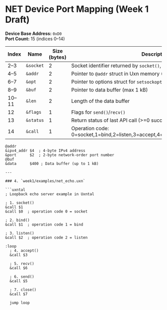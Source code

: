 # NET Device Port Mapping (Week 1 Draft)

**Device Base Address:** `0xD0`  
**Port Count:** 15 (indices 0–14)

| Index   | Name     | Size (bytes) | Description                                                           |
|---------|----------|--------------|-----------------------------------------------------------------------|
| 2–3     | `&socket`| 2            | Socket identifier returned by `socket()`, high and low bytes          |
| 4–5     | `&addr`  | 2            | Pointer to `@addr` struct in Uxn memory (4-byte IPv4 + 2-byte port)  |
| 6–7     | `&opt`   | 2            | Pointer to options struct for `setsockopt()`                          |
| 8–9     | `&buf`   | 2            | Pointer to data buffer (max 1 kB)                                     |
| 10–11   | `&len`   | 2            | Length of the data buffer                                             |
| 12      | `&flags` | 1            | Flags for `send()`/`recv()`                                           |
| 13      | `&status`| 1            | Return status of last API call (>=0 success, <0 error)                |
| 14      | `&call`  | 1            | Operation code: 0=socket,1=bind,2=listen,3=accept,4=connect,5=send,6=recv,7=close |

```uxntal
@addr
&ipv4_addr $4  ; 4-byte IPv4 address
&port      $2  ; 2-byte network-order port number
@buf
&data      $400 ; Data buffer (up to 1 kB)

---

### 4. `week1/examples/net_echo.uxn`

```uxntal
; Loopback echo server example in Uxntal

; 1. socket()
&call $1
&call $0  ; operation code 0 = socket

; 2. bind()
&call $1  ; operation code 1 = bind

; 3. listen()
&call $2  ; operation code 2 = listen

:loop
  ; 4. accept()
  &call $3

  ; 5. recv()
  &call $6

  ; 6. send()
  &call $5

  ; 7. close()
  &call $7

  jump loop

